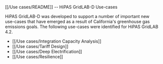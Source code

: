 [[/Use cases/README]] -- HiPAS GridLAB-D Use-cases

HiPAS GridLAB-D was developed to support a number of important new use-cases that have emerged as a result of California's greenhouse gas emissions goals. The following use-cases were identified for HiPAS GridLAB 4.2.

* [[/Use cases/Integration Capacity Analysis]]
* [[/Use cases/Tariff Design]]
* [[/Use cases/Deep Electrification]]
* [[/Use cases/Resilience]]

